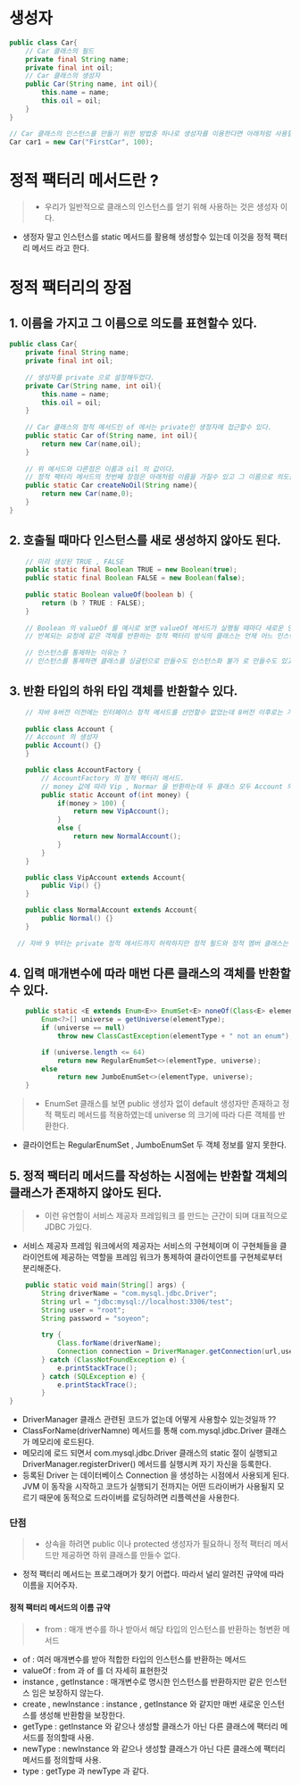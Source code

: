 # 생성자

~~~java
public class Car{
	// Car 클래스의 필드
	private final String name;
    private final int oil;
    // Car 클래스의 생성자
    public Car(String name, int oil){
    	this.name = name;
        this.oil = oil;
    }
}

// Car 클래스의 인스턴스를 만들기 위한 방법중 하나로 생성자를 이용한다면 아래처럼 사용할수 있다.
Car car1 = new Car("FirstCar", 100);
~~~

# 정적 팩터리 메서드란 ?
> - 우리가 일반적으로 클래스의 인스턴스를 얻기 위해 사용하는 것은 생성자 이다.
- 생정자 말고 인스턴스를 static 메서드를 활용해 생성할수 있는데 이것을 정적 팩터리 메서드 라고 한다.

# 정적 팩터리의 장점

## 1. 이름을 가지고 그 이름으로 의도를 표현할수 있다.

~~~java
public class Car{
	private final String name;
    private final int oil;
    
    // 생성자를 private 으로 설정해두었다.
    private Car(String name, int oil){
    	this.name = name;
        this.oil = oil;
    }
    
    // Car 클래스의 정적 메서드인 of 에서는 private인 생정자에 접근할수 있다.
    public static Car of(String name, int oil){
    	return new Car(name,oil);
    }
    
    // 위 메서드와 다른점은 이름과 oil 의 값이다.
    // 정적 팩터리 메서드의 첫번째 장점은 아래처럼 이름을 가질수 있고 그 이름으로 의도를 표현할수 있다 라는것이다.
    public static Car createNoOil(String name){
    	return new Car(name,0);
    }
}
~~~

## 2. 호출될 때마다 인스턴스를 새로 생성하지 않아도 된다.
~~~java
	// 미리 생성된 TRUE , FALSE
    public static final Boolean TRUE = new Boolean(true);
    public static final Boolean FALSE = new Boolean(false);
    
    public static Boolean valueOf(boolean b) {
        return (b ? TRUE : FALSE);
    }
    
    // Boolean 의 valueOf 를 예시로 보면 valueOf 메서드가 실행될 때마다 새로운 인스턴스가 생성되는 것이 아니라 기존에 생성되어 있던 TRUE , FALSE 를 반환한다.
    // 반복되는 요청에 같은 객체를 반환하는 정적 팩터리 방식의 클래스는 언제 어느 인스턴스를 살아있게 할지를 철저히 통제할수 있고 이런 클래스를 인스턴스 통제 클래스 라고 한다.
    
    // 인스턴스를 통제하는 이유는 ?
    // 인스턴스를 통제하면 클래스를 싱글턴으로 만들수도 인스턴스화 불가 로 만들수도 있고 불변 클래스에서 동치인 인스턴스가 단 하나뿐임을 보장할수 있다.
~~~

## 3. 반환 타입의 하위 타입 객체를 반환할수 있다.
~~~java
	// 자바 8버전 이전에는 인터페이스 정적 메서드를 선언할수 없었는데 8버전 이후로는 가능해졌다.
    
    public class Account {
    // Account 의 생성자
	public Account() {}
	}

	public class AccountFactory {
    	// AccountFactory 의 정적 팩터리 메서드.
        // money 값에 따라 Vip , Normar 을 반환하는데 두 클래스 모두 Account 의 하위 타입이다.
		public static Account of(int money) {
			if(money > 100) {
				return new VipAccount();
			}
			else {
				return new NormalAccount();
			}
		}
	}

	public class VipAccount extends Account{
		public Vip() {}
	}

	public class NormalAccount extends Account{
		public Normal() {}
	}
    
  // 자바 9 부터는 private 정적 메서드까지 허락하지만 정적 필드와 정적 멤버 클래스는 public 이어야 한다.
~~~

## 4. 입력 매개변수에 따라 매번 다른 클래스의 객체를 반환할수 있다.
~~~java
    public static <E extends Enum<E>> EnumSet<E> noneOf(Class<E> elementType) {
        Enum<?>[] universe = getUniverse(elementType);
        if (universe == null)
            throw new ClassCastException(elementType + " not an enum");

        if (universe.length <= 64)
            return new RegularEnumSet<>(elementType, universe);
        else
            return new JumboEnumSet<>(elementType, universe);
    }
~~~

>-  EnumSet 클래스를 보면 public 생성자 없이 default 생성자만 존재하고 정적 팩토리 메서드를 적용하였는데 universe 의 크기에 따라 다른 객체를 반환한다.
- 클라이언트는 RegularEnumSet , JumboEnumSet 두 객체 정보를 알지 못한다.

## 5. 정적 팩터리 메서드를 작성하는 시점에는 반환할 객체의 클래스가 존재하지 않아도 된다.
>- 이런 유연함이 서비스 제공자 프레임워크 를 만드는 근간이 되며 대표적으로 JDBC 가있다.
- 서비스 제공자 프레임 워크에서의 제공자는 서비스의 구현체이며 이 구현체들을 클라이언트에 제공하는 역할을 프레임 워크가 통제하여 클라이언트를 구현체로부터 분리해준다.

~~~java
	public static void main(String[] args) {
		String driverName = "com.mysql.jdbc.Driver";
		String url = "jdbc:mysql://localhost:3306/test";
		String user = "root";
		String password = "soyeon";
    
		try {
			Class.forName(driverName);
			Connection connection = DriverManager.getConnection(url,user, password);
		} catch (ClassNotFoundException e) {
			e.printStackTrace();
		} catch (SQLException e) {
			e.printStackTrace();
		}
}
~~~
- DriverManager 클래스 관련된 코드가 없는데 어떻게 사용할수 있는것일까 ??
- ClassForName(driverNamne) 메서드를 통해 com.mysql.jdbc.Driver 클래스가 메모리에 로드된다.
- 메모리에 로드 되면서 com.mysql.jdbc.Driver 클래스의 static 절이 실행되고 DriverManager.registerDriver() 메서드를 실행시켜 자기 자신을 등록한다.
- 등록된 Driver 는 데이터베이스 Connection 을 생성하는 시점에서 사용되게 된다.
  JVM 이 동작을 시작하고 코드가 실행되기 전까지는 어떤 드라이버가 사용될지 모르기 때문에 동적으로 드라이버를 로딩하려면 리플렉션을 사용한다.

### 단점
>- 상속을 하려면 public 이나 protected 생성자가 필요하니 정적 팩터리 메서드만 제공하면 하위 클래스를 만들수 없다.
- 정적 팩터리 메서드는 프로그래머가 찾기 어렵다.
  따라서 널리 알려진 규약에 따라 이름을 지어주자.

#### 정적 팩터리 메서드의 이름 규약
>- from : 매개 변수를 하나 받아서 해당 타입의 인스턴스를 반환하는 형변환 메서드
- of : 여러 매개변수를 받아 적합한 타입의 인스턴스를 반환하는 메서드
- valueOf : from 과 of 를 더 자세히 표현한것
- instance , getInstance : 매개변수로 명시한 인스턴스를 반환하지만 같은 인스턴스 임은 보장하지 않는다.
- create , newInstance : instance , getInstance 와 같지만 매번 새로운 인스턴스를 생성해 반환함을 보장한다.
- getType : getInstance 와 같으나 생성할 클래스가 아닌 다른 클래스에 팩터리 메서드를 정의할때 사용.
- newType : newInstance 와 같으나 생성할 클래스가 아닌 다른 클래스에 팩터리 메서드를 정의할때 사용.
- type : getType 과 newType 과 같다.